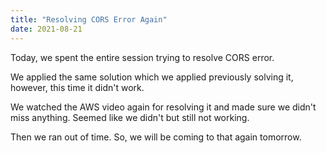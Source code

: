 ```yaml
---
title: "Resolving CORS Error Again"
date: 2021-08-21
---
```


Today, we spent the entire session trying to resolve CORS error. 

We applied the same solution which we applied previously solving it, however, this time it didn't work.

We watched the AWS video again for resolving it and made sure we didn't miss anything. Seemed like we didn't but still not working.

Then we ran out of time. So, we will be coming to that again tomorrow.
